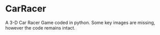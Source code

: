 # CarRacer
A 3-D Car Racer Game coded in python. Some key images are missing, however the code remains intact. 
